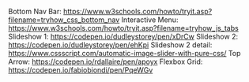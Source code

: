 Bottom Nav Bar: https://www.w3schools.com/howto/tryit.asp?filename=tryhow_css_bottom_nav
Interactive Menu: https://www.w3schools.com/howto/tryit.asp?filename=tryhow_js_tabs
Slideshow 1: https://codepen.io/dudleystorey/pen/xDrCw
Slideshow 2: https://codepen.io/dudleystorey/pen/ehKpi
Slideshow 2 detail: https://www.cssscript.com/automatic-image-slider-with-pure-css/
Top Arrow: https://codepen.io/rdallaire/pen/apoyx
Flexbox Grid: https://codepen.io/fabiobiondi/pen/PqeWGv

